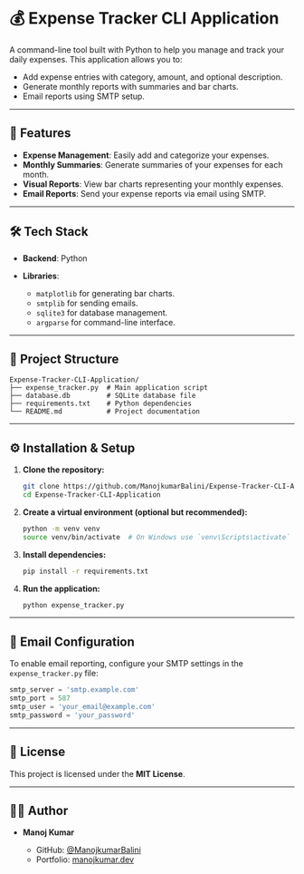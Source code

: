 # 💰 Expense Tracker CLI Application

A command-line tool built with Python to help you manage and track your daily expenses. This application allows you to:

* Add expense entries with category, amount, and optional description.
* Generate monthly reports with summaries and bar charts.
* Email reports using SMTP setup.

---

## 🚀 Features

* **Expense Management**: Easily add and categorize your expenses.
* **Monthly Summaries**: Generate summaries of your expenses for each month.
* **Visual Reports**: View bar charts representing your monthly expenses.
* **Email Reports**: Send your expense reports via email using SMTP.

---

## 🛠️ Tech Stack

* **Backend**: Python
* **Libraries**:

  * `matplotlib` for generating bar charts.
  * `smtplib` for sending emails.
  * `sqlite3` for database management.
  * `argparse` for command-line interface.

---

## 📂 Project Structure

```
Expense-Tracker-CLI-Application/
├── expense_tracker.py  # Main application script
├── database.db         # SQLite database file
├── requirements.txt    # Python dependencies
└── README.md           # Project documentation
```

---

## ⚙️ Installation & Setup

1. **Clone the repository:**

   ```bash
   git clone https://github.com/ManojkumarBalini/Expense-Tracker-CLI-Application.git
   cd Expense-Tracker-CLI-Application
   ```

2. **Create a virtual environment (optional but recommended):**

   ```bash
   python -m venv venv
   source venv/bin/activate  # On Windows use `venv\Scripts\activate`
   ```

3. **Install dependencies:**

   ```bash
   pip install -r requirements.txt
   ```

4. **Run the application:**

   ```bash
   python expense_tracker.py
   ```

---

## 📧 Email Configuration

To enable email reporting, configure your SMTP settings in the `expense_tracker.py` file:

```python
smtp_server = 'smtp.example.com'
smtp_port = 587
smtp_user = 'your_email@example.com'
smtp_password = 'your_password'
```

---

## 📄 License

This project is licensed under the **MIT License**.

---

## 👨‍💻 Author

* **Manoj Kumar**

  * GitHub: [@ManojkumarBalini](https://github.com/ManojkumarBalini)
  * Portfolio: [manojkumar.dev](https://manojkumar.dev)


